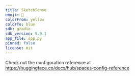 ```yaml
---
title: SketchSense
emoji: 👀
colorFrom: yellow
colorTo: blue
sdk: gradio
sdk_version: 5.9.1
app_file: app.py
pinned: false
license: mit
---
```


Check out the configuration reference at https://huggingface.co/docs/hub/spaces-config-reference